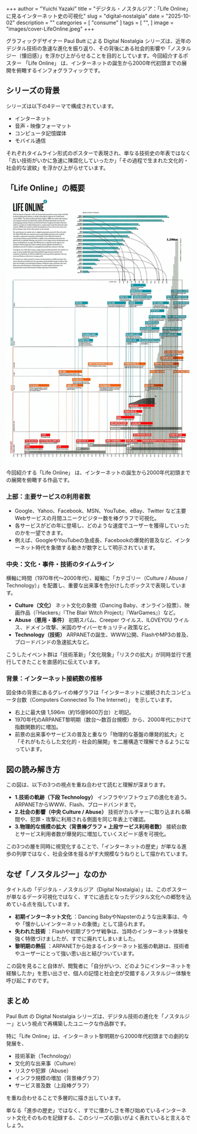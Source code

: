 +++
author = "Yuichi Yazaki"
title = "デジタル・ノスタルジア：「Life Online」に見るインターネット史の可視化"
slug = "digital-nostalgia"
date = "2025-10-02"
description = ""
categories = [
    "consume"
]
tags = [
    "",
]
image = "images/cover-LifeOnline.jpeg"
+++

グラフィックデザイナー Paul Butt による Digital Nostalgia シリーズは、近年のデジタル技術の急速な進化を振り返り、その背後にある社会的影響や「ノスタルジー（懐旧感）」を浮かび上がらせることを目的としています。今回紹介するポスター 「Life Online」 は、インターネットの誕生から2000年代初頭までの展開を俯瞰するインフォグラフィックです。


<!--more-->

## シリーズの背景

シリーズは以下の4テーマで構成されています。
- インターネット
- 音声・映像フォーマット
- コンピュータ記憶媒体
- モバイル通信

それぞれタイムライン形式のポスターで表現され、単なる技術史の年表ではなく「古い技術がいかに急速に陳腐化していったか」「その過程で生まれた文化的・社会的な波紋」を浮かび上がらせています。

## 「Life Online」の概要

![Digital Nostalgia – Life Online](images/LifeOnline.jpeg)

今回紹介する「Life Online」 は、インターネットの誕生から2000年代初頭までの展開を俯瞰する作品です。

### 上部：主要サービスの利用者数

- Google、Yahoo、Facebook、MSN、YouTube、eBay、Twitter など主要Webサービスの月間ユニークビジター数を棒グラフで可視化。
- 各サービスがどの年に登場し、どのような速度でユーザーを獲得していったのかを一望できます。
- 例えば、GoogleやYouTubeの急成長、Facebookの爆発的普及など、インターネット時代を象徴する動きが数字として明示されています。

### 中央：文化・事件・技術のタイムライン

横軸に時間（1970年代〜2000年代）、縦軸に「カテゴリー（Culture / Abuse / Technology）」を配置し、重要な出来事を色分けしたボックスで表現しています。

- **Culture（文化）** ネット文化の象徴（Dancing Baby、オンライン投票）、映画作品（『Hackers』『The Blair Witch Project』『WarGames』）など。
- **Abuse（悪用・事件）** 初期スパム、Creeper ウイルス、ILOVEYOU ウイルス、ドメイン攻撃、米国のサイバーセキュリティ政策など。
- **Technology（技術）** ARPANETの誕生、WWW公開、FlashやMP3の普及、ブロードバンドの急速拡大など。

こうしたイベント群は「技術革新」「文化現象」「リスクの拡大」が同時並行で進行してきたことを直感的に伝えています。

### 背景：インターネット接続数の推移

図全体の背景にあるグレイの棒グラフは「インターネットに接続されたコンピュータ台数（Computers Connected To The Internet）」 を示しています。

- 右上に最大値 1,596m（約15億9600万台）と明記。
- 1970年代のARPANET黎明期（数台〜数百台規模）から、2000年代にかけて指数関数的に増加。
- 前景の出来事やサービスの普及と重なり「物理的な基盤の爆発的拡大」と「それがもたらした文化的・社会的展開」を二層構造で理解できるようになっています。



## 図の読み解き方

この図は、以下の3つの視点を重ね合わせて読むと理解が深まります。

- **1.技術の軌跡（下段 Technology）** インフラやソフトウェアの進化を追う。ARPANETからWWW、Flash、ブロードバンドまで。
- **2.社会の影響（中央 Culture / Abuse）** 技術がカルチャーに取り込まれる瞬間や、犯罪・攻撃に利用される側面を同じ年表上で確認。
- **3.物理的な規模の拡大（背景棒グラフ + 上段サービス利用者数）** 接続台数とサービス利用者数が爆発的に増加していくスピード感を可視化。

この3つの層を同時に視覚化することで、「インターネットの歴史」が単なる進歩の列挙ではなく、社会全体を揺るがす大規模なうねりとして描かれています。



## なぜ「ノスタルジー」なのか

タイトルの「デジタル・ノスタルジア（Digital Nostalgia）」は、このポスターが単なるデータ可視化ではなく、すでに過去となったデジタル文化への郷愁を込めている点を指しています。

- **初期インターネット文化** ：Dancing BabyやNapsterのような出来事は、今や「懐かしいインターネットの象徴」として語られます。
- **失われた技術** ：Flashや初期ブラウザ戦争は、当時のインターネット体験を強く特徴づけましたが、すでに廃れてしまいました。
- **黎明期の熱狂** ：ARPANETから始まるインターネット拡張の軌跡は、技術者やユーザーにとって強い思い出と結びついています。

この図を見ること自体が、閲覧者に「自分がいつ、どのようにインターネットを経験したか」を思い出させ、個人の記憶と社会史が交錯するノスタルジー体験を呼び起こすのです。



## まとめ

Paul Butt の Digital Nostalgia シリーズは、デジタル技術の進化を「ノスタルジー」という視点で再構築したユニークな作品群です。

特に「Life Online」は、インターネット黎明期から2000年代初頭までの劇的な発展を、

- 技術革新（Technology）
- 文化的な出来事（Culture）
- リスクや犯罪（Abuse）
- インフラ規模の増加（背景棒グラフ）
- サービス普及数（上段棒グラフ）

を重ね合わせることで多層的に描き出しています。

単なる「進歩の歴史」ではなく、すでに懐かしさを帯び始めているインターネット文化そのものを記録する、このシリーズの狙いがよく表れていると言えるでしょう。

